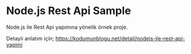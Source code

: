 # Node.js Rest Api Sample

Node.js ile Rest Api yapımına yönelik örnek proje.

Detaylı anlatım için; https://kodumunblogu.net/detail/nodejs-ile-rest-api-yapimi